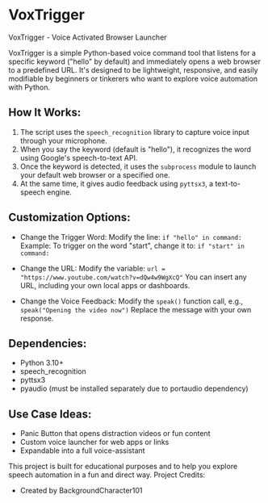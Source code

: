 # VoxTrigger
VoxTrigger - Voice Activated Browser Launcher

VoxTrigger is a simple Python-based voice command tool that listens for a specific keyword ("hello" by default)
and immediately opens a web browser to a predefined URL. It's designed to be lightweight, responsive, and easily
modifiable by beginners or tinkerers who want to explore voice automation with Python.

How It Works:
-------------
1. The script uses the `speech_recognition` library to capture voice input through your microphone.
2. When you say the keyword (default is "hello"), it recognizes the word using Google's speech-to-text API.
3. Once the keyword is detected, it uses the `subprocess` module to launch your default web browser or a specified one.
4. At the same time, it gives audio feedback using `pyttsx3`, a text-to-speech engine.

Customization Options:
----------------------
- Change the Trigger Word:
  Modify the line: `if "hello" in command:`
  Example: To trigger on the word "start", change it to: `if "start" in command:`

- Change the URL:
  Modify the variable: `url = "https://www.youtube.com/watch?v=dQw4w9WgXcQ"`
  You can insert any URL, including your own local apps or dashboards.

- Change the Voice Feedback:
  Modify the `speak()` function call, e.g., `speak("Opening the video now")`
  Replace the message with your own response.

Dependencies:
-------------
- Python 3.10+
- speech_recognition
- pyttsx3
- pyaudio (must be installed separately due to portaudio dependency)

Use Case Ideas:
---------------
- Panic Button that opens distraction videos or fun content
- Custom voice launcher for web apps or links
- Expandable into a full voice-assistant

This project is built for educational purposes and to help you explore speech automation in a fun and direct way.
Project Credits:  
- Created by BackgroundCharacter101
